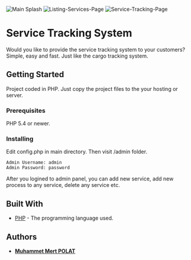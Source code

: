 ![Main Splash](https://repository-images.githubusercontent.com/186533069/e3cd9980-760f-11e9-9d0a-f330309e7a86)
![Listing-Services-Page](http://i.hizliresim.com/zj83Rg.png)
![Service-Tracking-Page](http://i.hizliresim.com/WqB02E.png)

# Service Tracking System

Would you like to provide the service tracking system to your customers? Simple, easy and fast. Just like the cargo tracking system.

## Getting Started

Project coded in PHP. Just copy the project files to the your hosting or server.

### Prerequisites

PHP 5.4 or newer.

### Installing

Edit config.php in main directory. Then visit /admin folder.

```
Admin Username: admin
Admin Password: password
```
After you logined to admin panel, you can add new service, add new process to any service, delete any service etc.

## Built With

* [PHP](http://www.php.net) - The programming language used.

## Authors

* **[Muhammet Mert POLAT](http://muhammedmertpolat.com)**

